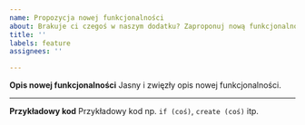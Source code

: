 ```yaml
---
name: Propozycja nowej funkcjonalności
about: Brakuje ci czegoś w naszym dodatku? Zaproponuj nową funkcjonalność
title: ''
labels: feature
assignees: ''

---
```


**Opis nowej funkcjonalności**
Jasny i zwięzły opis nowej funkcjonalności.

---

**Przykładowy kod**
Przykładowy kod np. `if (coś)`, `create (coś)` itp.
